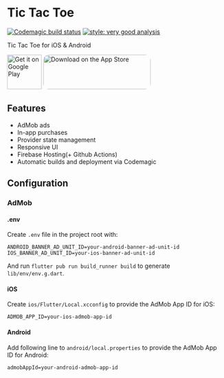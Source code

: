 # Tic Tac Toe

[![Codemagic build status](https://api.codemagic.io/apps/644cb8b907ee905b68683245/644cb8b907ee905b68683244/status_badge.svg)](https://codemagic.io/apps/644cb8b907ee905b68683245/644cb8b907ee905b68683244/latest_build)
[![style: very good analysis](https://img.shields.io/badge/style-very_good_analysis-B22C89.svg)](https://pub.dev/packages/very_good_analysis)

Tic Tac Toe for iOS & Android

[<img src="https://play.google.com/intl/en_us/badges/images/generic/en-play-badge.png"
      alt="Get it on Google Play"
      height="80">](https://play.google.com/store/apps/details?id=com.sergsavchuk.tictactoe&pcampaignid=pcampaignidMKT-Other-global-all-co-prtnr-py-PartBadge-Mar2515-1)
[<img src="https://tools.applemediaservices.com/api/badges/download-on-the-app-store/black/en-us?size=250x80&amp;releaseDate=1310601600" 
      alt="Download on the App Store"
      style="border-radius: 13px;
      width: 250px;
      height: 80px;">](https://apps.apple.com/us/app/tic-tac-toe-pros/id6448105734)

## Features
- AdMob ads
- In-app purchases
- Provider state management
- Responsive UI
- Firebase Hosting(+ Github Actions)
- Automatic builds and deployment via Codemagic

## Configuration
### AdMob
#### .env
Create `.env` file in the project root with:
```shell
ANDROID_BANNER_AD_UNIT_ID=your-android-banner-ad-unit-id
IOS_BANNER_AD_UNIT_ID=your-ios-banner-ad-unit-id
```
And run `flutter pub run build_runner build` to generate `lib/env/env.g.dart`.

#### iOS
Create `ios/Flutter/Local.xcconfig` to provide the AdMob App ID for iOS:
```shell
ADMOB_APP_ID=your-ios-admob-app-id
```

#### Android
Add following line to `android/local.properties` to provide the AdMob App ID for Android:
```shell
admobAppId=your-android-admob-app-id
```
